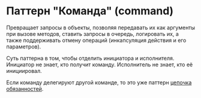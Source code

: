# Паттерн "Команда" (command)

Превращает запросы в объекты, позволяя передавать их как аргументы при вызове методов, ставить запросы в очередь, логировать их, а также поддерживать отмену операций (инкапсуляция действия и его параметров).

Суть паттерна в том, чтобы отделить инициатора и исполнителя. Инициатор не знает, кто получит команду. Исполнитель не знает, кто её инициировал.

Если команду делегируют другой команде, то это уже паттерн [цепочка обязанностей](./../ChainOfResponsibility).

